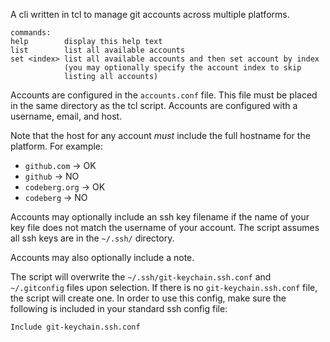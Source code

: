 A cli written in tcl to manage git accounts across multiple platforms.

```
commands:
help        display this help text
list        list all available accounts
set <index> list all available accounts and then set account by index
            (you may optionally specify the account index to skip
            listing all accounts)
```

Accounts are configured in the `accounts.conf` file. This file must be placed in the same directory as the tcl script. Accounts are configured with a username, email, and host. 

Note that the host for any account _must_ include the full hostname for the platform. For example:
- `github.com` -> OK
- `github` -> NO
- `codeberg.org` -> OK
- `codeberg` -> NO

Accounts may optionally include an ssh key filename if the name of your key file does not match the username of your account. The script assumes all ssh keys are in the `~/.ssh/` directory.

Accounts may also optionally include a note.

The script will overwrite the `~/.ssh/git-keychain.ssh.conf` and `~/.gitconfig` files upon selection. If there is no `git-keychain.ssh.conf` file, the script will create one. In order to use this config, make sure the following is included in your standard ssh config file:
```
Include git-keychain.ssh.conf
```
